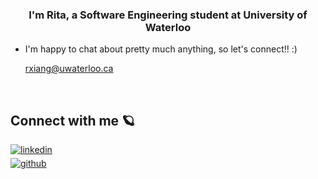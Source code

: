 ### <div align="center">I'm Rita, a Software Engineering student at University of Waterloo</div>  

- I'm happy to chat about pretty much anything, so let's connect!! :)

    rxiang@uwaterloo.ca  
  

<br/>  


## Connect with me 🪐
<div align="left">
<a href="https://linkedin.com/in/https://www.linkedin.com/in/rita-xiang-b72887290/" target="_blank">
<img src=https://img.shields.io/badge/linkedin-%231E77B5.svg?&style=for-the-badge&logo=linkedin&logoColor=white alt=linkedin style="margin-bottom: 5px;" />
</a>
<br />
<a href="https://github.com/ritaxiang" target="_blank">
<img src=https://img.shields.io/badge/github-%2324292e.svg?&style=for-the-badge&logo=github&logoColor=white alt=github style="margin-bottom: 5px;" />
</a>
</div> 

<br />
